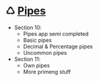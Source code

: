 # ♺ [Pipes](https://guileless-pony-f63466.netlify.app)

- Section 10:
  - Pipes app semi completed
  - Basic pipes
  - Decimal & Percentage pipes
  - Uncommon pipes
- Section 11:
  - Own pipes
  - More primeng stuff
